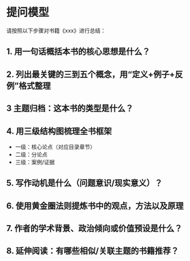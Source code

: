 # 提问模型

请按照以下步骤对书籍《xxx》进行总结：

## 1. 用一句话概括本书的核心思想是什么？

## 2. 列出最关键的三到五个概念，用“定义+例子+反例”格式整理

## 3 主题归档：这本书的类型是什么？

## 4. 用三级结构图梳理全书框架

- 一级：核心论点（对应目录章节）  
- 二级：分论点  
- 三级：案例/证据

## 5. 写作动机是什么（问题意识/现实意义）？

## 6. 使用黄金圈法则提炼书中的观点，方法以及原理

## 7. 作者的学术背景、政治倾向或价值预设是什么？

## 8. 延伸阅读：有哪些相似/关联主题的书籍推荐？
